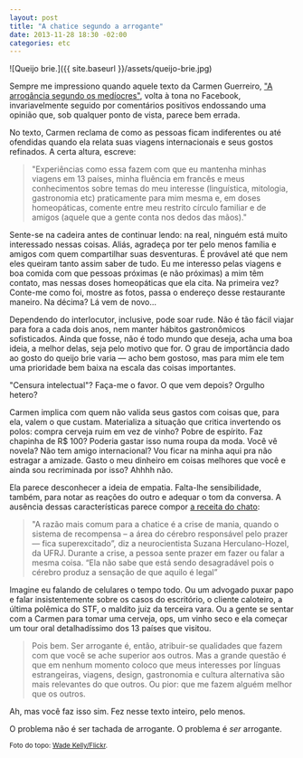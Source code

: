 ```yaml
---
layout: post
title: "A chatice segundo a arrogante"
date: 2013-11-28 18:30 -02:00
categories: etc
---
```

![Queijo brie.]({{ site.baseurl }}/assets/queijo-brie.jpg)

Sempre me impressiono quando aquele texto da Carmen Guerreiro, ["A arrogância segundo os medíocres"](http://ansiamente.com/2012/05/a-arrogancia-segundo-os-mediocres/), volta à tona no Facebook, invariavelmente seguido por comentários positivos endossando uma opinião que, sob qualquer ponto de vista, parece bem errada.

No texto, Carmen reclama de como as pessoas ficam indiferentes ou até ofendidas quando ela relata suas viagens internacionais e seus gostos refinados. A certa altura, escreve:

> "Experiências como essa fazem com que eu mantenha minhas viagens em 13 países, minha fluência em francês e meus conhecimentos sobre temas do meu interesse (linguística, mitologia, gastronomia etc) praticamente para mim mesma e, em doses homeopáticas, comente entre meu restrito círculo familiar e de amigos (aquele que a gente conta nos dedos das mãos)."

Sente-se na cadeira antes de continuar lendo: na real, ninguém está muito interessado nessas coisas. Aliás, agradeça por ter pelo menos família e amigos com quem compartilhar suas desventuras. É provável até que nem eles queiram tanto assim saber de tudo. Eu me interesso pelas viagens e boa comida com que pessoas próximas (e não próximas) a mim têm contato, mas nessas doses homeopáticas que ela cita. Na primeira vez? Conte-me como foi, mostre as fotos, passa o endereço desse restaurante maneiro. Na décima? Lá vem de novo…

Dependendo do interlocutor, inclusive, pode soar rude. Não é tão fácil viajar para fora a cada dois anos, nem manter hábitos gastronômicos sofisticados. Ainda que fosse, não é todo mundo que deseja, acha uma boa ideia, a melhor delas, seja pelo motivo que for. O grau de importância dado ao gosto do queijo brie varia — acho bem gostoso, mas para mim ele tem uma prioridade bem baixa na escala das coisas importantes.

"Censura intelectual"? Faça-me o favor. O que vem depois? Orgulho hetero?

Carmen implica com quem não valida seus gastos com coisas que, para ela, valem o que custam. Materializa a situação que critica invertendo os polos: compra cerveja ruim em vez de vinho? Pobre de espírito. Faz chapinha de R$ 100? Poderia gastar isso numa roupa da moda. Você vê novela? Não tem amigo internacional? Vou ficar na minha aqui pra não estragar a amizade. Gasto o meu dinheiro em coisas melhores que você e ainda sou recriminada por isso? Ahhhh não.

Ela parece desconhecer a ideia de empatia. Falta-lhe sensibilidade, também, para notar as reações do outro e adequar o tom da conversa. A ausência dessas características parece compor [a receita do chato](http://super.abril.com.br/cultura/existem-chatos-444540.shtml):

> "A razão mais comum para a chatice é a crise de mania, quando o sistema de recompensa – a área do cérebro responsável pelo prazer — fica superexcitado”, diz a neurocientista Suzana Herculano-Hozel, da UFRJ. Durante a crise, a pessoa sente prazer em fazer ou falar a mesma coisa. “Ela não sabe que está sendo desagradável pois o cérebro produz a sensação de que aquilo é legal”

Imagine eu falando de celulares o tempo todo. Ou um advogado puxar papo e falar insistentemente sobre os casos do escritório, o cliente caloteiro, a última polêmica do STF, o maldito juiz da terceira vara. Ou a gente se sentar com a Carmen para tomar uma cerveja, ops, um vinho seco e ela começar um tour oral detalhadíssimo dos 13 países que visitou.

> Pois bem. Ser arrogante é, então, atribuir-se qualidades que fazem com que você se ache superior aos outros. Mas a grande questão é que em nenhum momento coloco que meus interesses por línguas estrangeiras, viagens, design, gastronomia e cultura alternativa são mais relevantes do que outros. Ou pior: que me fazem alguém melhor que os outros.

Ah, mas você faz isso sim. Fez nesse texto inteiro, pelo menos.

O problema não é ser tachada de arrogante. O problema é _ser_ arrogante.

<small>Foto do topo: [Wade Kelly/Flickr](http://www.flickr.com/photos/49503156729@N01/12390004/).</small>
